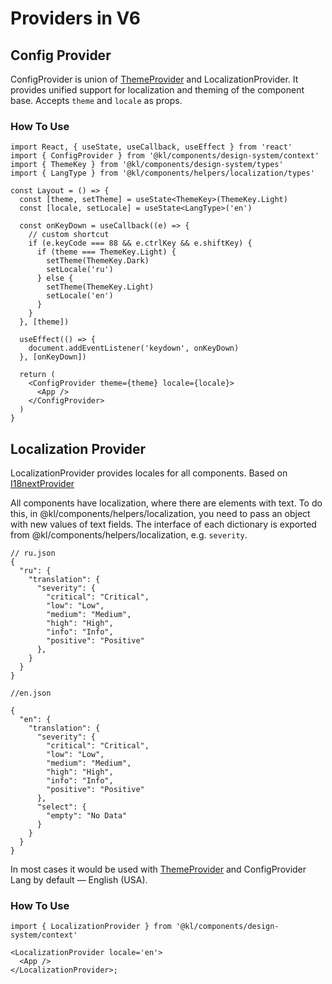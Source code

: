 # Providers in V6

## Config Provider

ConfigProvider is union of [ThemeProvider](../../theme/README.md) and LocalizationProvider.
It provides unified support for localization and theming of the component base.
Accepts `theme` and `locale` as props.

### How To Use
```
import React, { useState, useCallback, useEffect } from 'react'
import { ConfigProvider } from '@kl/components/design-system/context'
import { ThemeKey } from '@kl/components/design-system/types'
import { LangType } from '@kl/components/helpers/localization/types'

const Layout = () => {
  const [theme, setTheme] = useState<ThemeKey>(ThemeKey.Light)
  const [locale, setLocale] = useState<LangType>('en')

  const onKeyDown = useCallback((e) => {
    // custom shortcut
    if (e.keyCode === 88 && e.ctrlKey && e.shiftKey) {
      if (theme === ThemeKey.Light) {
        setTheme(ThemeKey.Dark)
        setLocale('ru')
      } else {
        setTheme(ThemeKey.Light)
        setLocale('en')
      }
    }
  }, [theme])

  useEffect(() => {
    document.addEventListener('keydown', onKeyDown)
  }, [onKeyDown])

  return (
    <ConfigProvider theme={theme} locale={locale}>
      <App />
    </ConfigProvider>
  )
}
```

## Localization Provider

LocalizationProvider provides locales for all components.
Based on [I18nextProvider](https://react.i18next.com/latest/i18nextprovider)

All components have localization, where there are elements with text.
To do this, in @kl/components/helpers/localization, you need to pass an object with new values of text fields.
The interface of each dictionary is exported from @kl/components/helpers/localization, e.g. `severity`.
```
// ru.json
{
  "ru": {
    "translation": {
      "severity": {
        "critical": "Critical",
        "low": "Low",
        "medium": "Medium",
        "high": "High",
        "info": "Info",
        "positive": "Positive"
      },
    }
  }
}

//en.json

{
  "en": {
    "translation": {
      "severity": {
        "critical": "Critical",
        "low": "Low",
        "medium": "Medium",
        "high": "High",
        "info": "Info",
        "positive": "Positive"
      },
      "select": {
        "empty": "No Data"
      }
    }
  }
}

```
In most cases it would be used with [ThemeProvider](../../theme/README.md) and ConfigProvider
Lang by default — English (USA). 

### How To Use

```
import { LocalizationProvider } from '@kl/components/design-system/context'

<LocalizationProvider locale='en'>
  <App />
</LocalizationProvider>;

```
